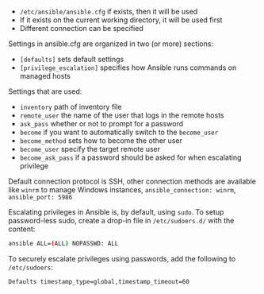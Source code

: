 - `/etc/ansible/ansible.cfg` if exists, then it will be used
- If it exists on the current working directory, it will be used first
- Different connection can be specified

Settings in ansible.cfg are organized in two (or more) sections:
- `[defaults]` sets default settings
- `[privilege_escalation]` specifies how Ansible runs commands on managed hosts

Settings that are used:
- `inventory` path of inventory file
- `remote_user` the name of the user that logs in the remote hosts
- `ask_pass` whether or not to prompt for a password
- `become` if you want to automatically switch to the `become_user`
- `become_method` sets how to become the other user
- `become_user` specify the target remote user
- `become_ask_pass` if a password should be asked for when escalating privilege

Default connection protocol is SSH, other connection methods are available like `winrm` to manage Windows instances, `ansible_connection: winrm`, `ansible_port: 5986`

Escalating privileges in Ansible is, by default, using `sudo`. To setup password-less sudo, create a drop-in file in `/etc/sudoers.d/` with the content:

```bash
ansible ALL=(ALL) NOPASSWD: ALL
```

To securely escalate privileges using passwords, add the following to `/etc/sudoers`:

```bash
Defaults timestamp_type=global,timestamp_timeout=60
```

